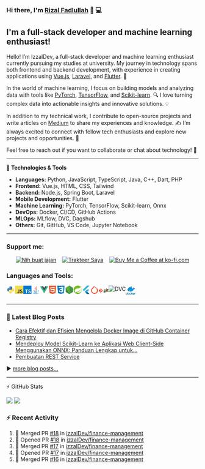 ### Hi there, I'm [Rizal Fadlullah][website] 👋 💻

## I'm a full-stack developer and machine learning enthusiast!

Hello! I’m IzzalDev, a full-stack developer and machine learning enthusiast currently pursuing my studies at university. My journey in technology spans both frontend and backend development, with experience in creating applications using [Vue.js](https://vuejs.org/), [Laravel](https://laravel.com/), and [Flutter](https://flutter.dev/). 🚀

In the world of machine learning, I focus on building models and analyzing data with tools like [PyTorch](https://pytorch.org/), [TensorFlow](https://www.tensorflow.org/), and [Scikit-learn](https://scikit-learn.org/). 🔍 I love turning complex data into actionable insights and innovative solutions. 💡

In addition to my technical work, I contribute to open-source projects and write articles on [Medium](https://izzal.medium.com) to share my experiences and knowledge. ✍️ I’m always excited to connect with fellow tech enthusiasts and explore new projects and opportunities. 🌟

Feel free to reach out if you want to collaborate or chat about technology! 🤝


---

**🔧 Technologies & Tools**

- **Languages:** Python, JavaScript, TypeScript, Java, C++, Dart, PHP
- **Frontend:** Vue.js, HTML, CSS, Tailwind
- **Backend:** Node.js, Spring Boot, Laravel
- **Mobile Development:** Flutter
- **Machine Learning:** PyTorch, TensorFlow, Scikit-learn, Onnx
- **DevOps:** Docker, CI/CD, GitHub Actions
- **MLOps:** MLflow, DVC, Dagshub
- **Others:** Git, GitHub, VS Code, Jupyter Notebook

---


<!-- ### Connect with me:

[<img align="left" alt="About Me" width="22px" src="https://raw.githubusercontent.com/iconic/open-iconic/master/svg/globe.svg" />][website] 
[<img align="left" alt="CoderDave.io" width="22px" src="https://raw.githubusercontent.com/iconic/open-iconic/master/svg/globe.svg" />][cdwebsite]
[<img align="left" alt="YouTube" width="22px" src="https://raw.githubusercontent.com/n3wt0n/n3wt0n/master/assets/youtube.svg" />][youtube]
[<img align="left" alt="Discord" width="22px" src="https://raw.githubusercontent.com/n3wt0n/n3wt0n/master/assets/discord.svg" />][discord]
[<img align="left" alt="Twitter" width="22px" src="https://raw.githubusercontent.com/n3wt0n/n3wt0n/master/assets/twitter.svg" />][twitter]
[<img align="left" alt="LinkedIn" width="22px" src="https://raw.githubusercontent.com/n3wt0n/n3wt0n/master/assets/linkedin.svg" />][linkedin]
[<img align="left" alt="Instagram" width="22px" src="https://raw.githubusercontent.com/n3wt0n/n3wt0n/master/assets/instagram.png" />][instagram]
[<img align="left" alt="YouTube Personal" width="22px" src="https://raw.githubusercontent.com/n3wt0n/n3wt0n/master/assets/youtube.svg" />][youtube-personal]
[<img align="left" alt="YouTube Beyond Cameras" width="22px" src="https://raw.githubusercontent.com/n3wt0n/n3wt0n/master/assets/youtube.svg" />][youtube-cameras]
[<img align="left" alt="Podcast" width="22px" src="https://raw.githubusercontent.com/n3wt0n/n3wt0n/master/assets/podcast.svg" />][podcast]
<br /> -->

### Support me:

<div align="center" style="display: flex; justify-content: center; align-items: center;">
    <a href="https://www.nihbuatjajan.com/_qviyxykh" target="_blank">
    <img src="https://d4xyvrfd64gfm.cloudfront.net/buttons/default-cta.png" alt="Nih buat jajan" height="40"></a><span>&nbsp;&nbsp;&nbsp;&nbsp;</span>
    <a href="https://trakteer.id/izzalDev/tip" target="_blank">
    <img id="wse-buttons-preview" src="https://cdn.trakteer.id/images/embed/trbtn-red-1.png?date=18-11-2023" height="40" style="border:0px;height:40px;" alt="Trakteer Saya"></a><span>&nbsp;&nbsp;&nbsp;&nbsp;</span>
    <a href='https://ko-fi.com/B0B2ZCON1' target='_blank'>
    <img height='40' style='border:0px;height:40px;' src='https://storage.ko-fi.com/cdn/kofi1.png?v=3' border='0' alt='Buy Me a Coffee at ko-fi.com' /></a>
</div>


### Languages and Tools:

<img align="left" alt="Python" width="22px" src="https://raw.githubusercontent.com/devicons/devicon/master/icons/python/python-original.svg" />
<img align="left" alt="JavaScript" width="22px" src="https://raw.githubusercontent.com/devicons/devicon/master/icons/javascript/javascript-original.svg" />
<img align="left" alt="TypeScript" width="22px" src="https://raw.githubusercontent.com/devicons/devicon/master/icons/typescript/typescript-original.svg" />
<img align="left" alt="Java" width="22px" src="https://raw.githubusercontent.com/devicons/devicon/master/icons/java/java-original.svg" />
<img align="left" alt="Vue.js" width="22px" src="https://raw.githubusercontent.com/devicons/devicon/master/icons/vuejs/vuejs-original.svg" />
<img align="left" alt="HTML5" width="22px" src="https://raw.githubusercontent.com/devicons/devicon/master/icons/html5/html5-original.svg" />
<img align="left" alt="CSS3" width="22px" src="https://raw.githubusercontent.com/devicons/devicon/master/icons/css3/css3-original.svg" />
<img align="left" alt="Node.js" width="22px" src="https://raw.githubusercontent.com/devicons/devicon/master/icons/nodejs/nodejs-original.svg" />
<img align="left" alt="Spring Boot" width="22px" src="https://raw.githubusercontent.com/devicons/devicon/master/icons/spring/spring-original.svg" />
<img align="left" alt="Flutter" width="22px" src="https://raw.githubusercontent.com/devicons/devicon/master/icons/flutter/flutter-original.svg" />
<img align="left" alt="PyTorch" width="22px" src="https://raw.githubusercontent.com/devicons/devicon/master/icons/pytorch/pytorch-original.svg" />
<img align="left" alt="Git" width="26px" src="https://raw.githubusercontent.com/github/explore/80688e429a7d4ef2fca1e82350fe8e3517d3494d/topics/git/git.png" />
<img align="left" alt="DVC" height="26px" src="https://static-00.iconduck.com/assets.00/file-type-dvc-icon-512x293-js3het8o.png" />
<img align="left" alt="Docker" width="26px" src="https://raw.githubusercontent.com/github/explore/80688e429a7d4ef2fca1e82350fe8e3517d3494d/topics/docker/docker.png" />
<img align="left" alt="" height="26px" src="https://raw.githubusercontent.com/mlflow/mlflow/master/docs/source/_static/MLflow-logo-final-black.png" />
<img align="left" alt="" height="26px" src="https://encrypted-tbn0.gstatic.com/images?q=tbn:ANd9GcSUFH-RYEQ-2DlYBM7VaxNCMBDXgfNm3fzk6g9bWN7QcBglQv8fXYxc-wpvO_ui3_C46zA&usqp=CAU" />
<img align="left" alt="" width="26px" src="" />
<img align="left" alt="" width="26px" src="" />
<img align="left" alt="" width="26px" src="" />
<img align="left" alt="" width="26px" src="" />
<img align="left" alt="" width="26px" src="" />
<img align="left" alt="" width="26px" src="" />
<img align="left" alt="" width="26px" src="" />

<br />
<br />

---

### 📑 Latest Blog Posts

<!-- BLOG-POST-LIST:START -->
- [Cara Efektif dan Efisien Mengelola Docker Image di GitHub Container Registry](https://izzal.medium.com/cara-efektif-dan-efisien-mengelola-docker-image-di-github-container-registry-3b15a1dc32f6?source=rss-e16f4f103d89------2)
- [Mendeploy Model Scikit-Learn ke Aplikasi Web Client-Side Menggunakan ONNX: Panduan Lengkap untuk…](https://izzal.medium.com/mendeploy-model-scikit-learn-ke-aplikasi-web-client-side-menggunakan-onnx-panduan-lengkap-untuk-07ae120b73ae?source=rss-e16f4f103d89------2)
- [Pembuatan REST Service](https://izzal.medium.com/pembuatan-rest-service-894be45fa3f7?source=rss-e16f4f103d89------2)
<!-- BLOG-POST-LIST:END -->

▶ [more blog posts...](https://izzal.medium.com)

---

:zap: GitHub Stats

<img src="https://github-readme-stats.vercel.app/api?username=izzalDev&show_icons=true&count_private=true" />
<img src="https://github-readme-stats.vercel.app/api/top-langs/?username=izzalDev&layout=compact&hide=jupyter%20notebook,css,html,cmake,blade,vue&langs_count=14&exclude_repo=" />

<!--
:zap: LeetCode Stats

![](https://leetcard.jacoblin.cool/izzalDev?theme=light)
-->

### :zap: Recent Activity

<!--START_SECTION:activity-->
1. 🎉 Merged PR [#18](https://github.com/izzalDev/finance-management/pull/18) in [izzalDev/finance-management](https://github.com/izzalDev/finance-management)
2. 💪 Opened PR [#18](https://github.com/izzalDev/finance-management/pull/18) in [izzalDev/finance-management](https://github.com/izzalDev/finance-management)
3. 🎉 Merged PR [#17](https://github.com/izzalDev/finance-management/pull/17) in [izzalDev/finance-management](https://github.com/izzalDev/finance-management)
4. 💪 Opened PR [#17](https://github.com/izzalDev/finance-management/pull/17) in [izzalDev/finance-management](https://github.com/izzalDev/finance-management)
5. 🎉 Merged PR [#16](https://github.com/izzalDev/finance-management/pull/16) in [izzalDev/finance-management](https://github.com/izzalDev/finance-management)
<!--END_SECTION:activity-->

[website]: https://www.davidebenvegnu.com
[cdwebsite]: https://coderdave.io
[blog]: https://dev.to/n3wt0n
[twitter]: https://twitter.com/davidebenvegnu
[youtube]: https://www.youtube.com/CoderDave
[youtube-personal]: https://www.youtube.com/DavideBenvegnu
[youtube-cameras]: https://www.youtube.com/channel/UC-D1BZtB-ifRhxLmRq1y-Ug
[linkedin]: https://linkedin.com/in/davidebenvegnu
[instagram]: https://www.instagram.com/davide.benvegnu
[patreon]: https://patreon.com/CoderDave
[paypal]: https://paypal.me/dabenveg
[buymeacoffee]: https://buymeacoffee.com/CoderDave
[githubsponsor]: https://github.com/sponsors/n3wt0n?o=esb
[podcast]: https://geni.us/cdpodcast
[discord]: https://discord.gg/sJFmYC9TXb

